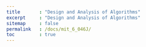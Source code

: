 ```yaml
---
title       : "Design and Analysis of Algorithms"
excerpt     : "Design and Analysis of Algorithms"
sitemap     : false
permalink   : /docs/mit_6_046J/
toc         : true
---
```

